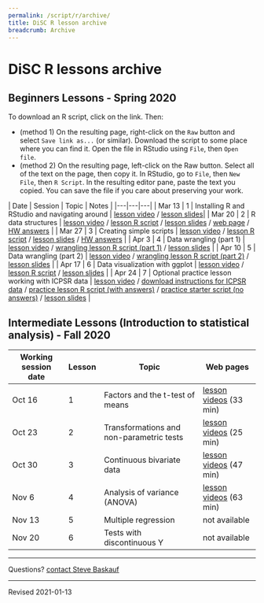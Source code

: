 ```yaml
---
permalink: /script/r/archive/
title: DiSC R lesson archive
breadcrumb: Archive
---
```


# DiSC R lessons archive

## Beginners Lessons - Spring 2020

To download an R script, click on the link.  Then:

- (method 1) On the resulting page, right-click on the `Raw` button and select `Save link as...` (or similar).  Download the script to some place where you can find it. Open the file in RStudio using `File`, then `Open file`.
- (method 2) On the resulting page, left-click on the Raw button. Select all of the text on the page, then copy it.  In RStudio, go to `File`, then `New File`, then `R Script`.  In the resulting editor pane, paste the text you copied.  You can save the file if you care about preserving your work.

| Date | Session | Topic | Notes |
|---|---|---|
| Mar 13 | 1 | Installing R and RStudio and navigating around | [lesson video](../#introduction-video) / [lesson slides](../presentations/lesson1-r-rstudio.pdf)|
| Mar 20 | 2 | R data structures | [lesson video](https://youtu.be/uDkgK3SoCbg) / [lesson R script](https://github.com/HeardLibrary/digital-scholarship/blob/master/code/r/lesson2-structures.R) / [lesson slides](../presentations/lesson2-structures.pdf) / [web page](../structures) / [HW answers](https://github.com/HeardLibrary/digital-scholarship/blob/master/code/r/lesson2-structures-answers.R) |
| Mar 27 | 3 | Creating simple scripts | [lesson video](https://youtu.be/-26V8J9SfkA) / [lesson R script](https://github.com/HeardLibrary/digital-scholarship/blob/master/code/r/lesson3-scripts.R) / [lesson slides](../presentations/lesson3-scripts.pdf) / [HW answers](https://github.com/HeardLibrary/digital-scholarship/blob/master/code/r/lesson3-scripts-answers.R) |
| Apr 3 | 4 | Data wrangling (part 1) | [lesson video](https://youtu.be/UnsC_S-nxTI) / [wrangling lesson R script (part 1)](https://github.com/HeardLibrary/digital-scholarship/blob/master/code/r/lesson4-wrangle1.R) / [lesson slides](../presentations/lesson4-wrangle1.pdf) |
| Apr 10 | 5 | Data wrangling (part 2) | [lesson video](https://youtu.be/BlSbawB0erY) / [wrangling lesson R script (part 2)](https://github.com/HeardLibrary/digital-scholarship/blob/master/code/r/lesson5-wrangle2.R) / [lesson slides](../presentations/lesson5-wrangle2.pdf) |
| Apr 17 | 6 | Data visualization with ggplot | [lesson video](https://youtu.be/51ZbsobTQwE) / [lesson R script](https://github.com/HeardLibrary/digital-scholarship/blob/master/code/r/lesson6-viz.R) / [lesson slides](../presentations/lesson6-viz.pdf) |
| Apr 24 | 7 | Optional practice lesson working with ICPSR data | [lesson video](https://youtu.be/GiAVbtx_B_c) / [download instructions for ICPSR data](../nlsaah/) /  [practice lesson R script (with answers)](https://github.com/HeardLibrary/digital-scholarship/blob/master/code/r/wrangle-nls-answers.R) / [practice starter script (no answers)](https://github.com/HeardLibrary/digital-scholarship/blob/master/code/r/wrangle-nls.R) / [lesson slides](../presentations/lesson7-wrangle3.pdf) |

## Intermediate Lessons (Introduction to statistical analysis) - Fall 2020

| Working session date | Lesson | Topic | Web pages |
|---|---|---|---|
| Oct 16 | 1 | Factors and the t-test of means | [lesson videos](../../codegraf/026/) (33 min) |
| Oct 23 | 2 | Transformations and non-parametric tests | [lesson videos](../../codegraf/027/) (25 min)  |
| Oct 30 | 3 | Continuous bivariate data | [lesson videos](../../codegraf/028/) (47 min) |
| Nov 6 | 4 | Analysis of variance (ANOVA) | [lesson videos](../../codegraf/029/) (63 min) |
| Nov 13 | 5 | Multiple regression | not available |
| Nov 20 | 6 | Tests with discontinuous Y | not available |

--------------------

Questions? [contact Steve Baskauf](mailto:steve.baskauf@vanderbilt.edu)

----
Revised 2021-01-13
